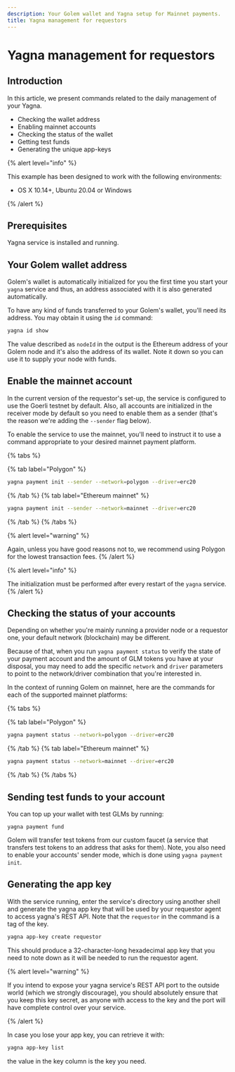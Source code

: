 ```yaml
---
description: Your Golem wallet and Yagna setup for Mainnet payments.
title: Yagna management for requestors
---
```


# Yagna management for requestors

## Introduction

In this article, we present commands related to the daily management of your Yagna.

- Checking the wallet address
- Enabling mainnet accounts
- Checking the status of the wallet
- Getting test funds
- Generating the unique app-keys

{% alert level="info" %}

This example has been designed to work with the following environments:

- OS X 10.14+, Ubuntu 20.04 or Windows

{% /alert %}

## Prerequisites

Yagna service is installed and running.


## Your Golem wallet address

Golem's wallet is automatically initialized for you the first time you start your `yagna` service and thus, an address associated with it is also generated automatically.

To have any kind of funds transferred to your Golem's wallet, you'll need its address. You may obtain it using the `id` command:

```bash
yagna id show
```

The value described as `nodeId` in the output is the Ethereum address of your Golem node and it's also the address of its wallet. Note it down so you can use it to supply your node with funds.


## Enable the mainnet account

In the current version of the requestor's set-up, the service is configured to use the Goerli testnet by default. Also, all accounts are initialized in the receiver mode by default so you need to enable them as a sender (that's the reason we're adding the `--sender` flag below).

To enable the service to use the mainnet, you'll need to instruct it to use a command appropriate to your desired mainnet payment platform.

{% tabs %}

{% tab label="Polygon" %}
```bash
yagna payment init --sender --network=polygon --driver=erc20
```
{% /tab %}
{% tab label="Ethereum mainnet" %}
```bash
yagna payment init --sender --network=mainnet --driver=erc20
```
{% /tab %}
{% /tabs %}

{% alert level="warning" %}

Again, unless you have good reasons not to, we recommend using Polygon for the lowest transaction fees.
{% /alert %}


{% alert level="info" %}

The initialization must be performed after every restart of the `yagna` service.
{% /alert %}

## Checking the status of your accounts

Depending on whether you're mainly running a provider node or a requestor one, your default network (blockchain) may be different.

Because of that, when you run `yagna payment status` to verify the state of your payment account and the amount of GLM tokens you have at your disposal, you may need to add the specific `network` and `driver` parameters to point to the network/driver combination that you're interested in.

In the context of running Golem on mainnet, here are the commands for each of the supported mainnet platforms:

{% tabs %}

{% tab label="Polygon" %}
```bash
yagna payment status --network=polygon --driver=erc20
```
{% /tab %}
{% tab label="Ethereum mainnet" %}
```bash
yagna payment status --network=mainnet --driver=erc20
```
{% /tab %}
{% /tabs %}


## Sending test funds to your account

You can top up your wallet with test GLMs by running:

```bach
yagna payment fund
```

Golem will transfer test tokens from our custom faucet (a service that transfers test tokens to an address that asks for them).
Note, you also need to enable your accounts' sender mode, which is done using `yagna payment init`. 

## Generating the app key

With the service running, enter the service's directory using another shell and generate the yagna app key that will be used by your requestor agent to access yagna's REST API.
Note that the `requestor` in the command is a tag of the key.

```bash
yagna app-key create requestor
```

This should produce a 32-character-long hexadecimal app key that you need to note down as it will be needed to run the requestor agent.

{% alert level="warning" %}

If you intend to expose your yagna service's REST API port to the outside world (which we strongly discourage), you should absolutely ensure that you keep this key secret, as anyone with access to the key and the port will have complete control over your service.

{% /alert %}

In case you lose your app key, you can retrieve it with:

```bash
yagna app-key list
```

the value in the key column is the key you need.
